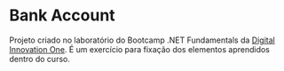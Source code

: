 # Bank Account

Projeto criado no laboratório do Bootcamp .NET Fundamentals da [Digital Innovation One](https://web.digitalinnovation.one).
É um exercício para fixação dos elementos aprendidos dentro do curso.
